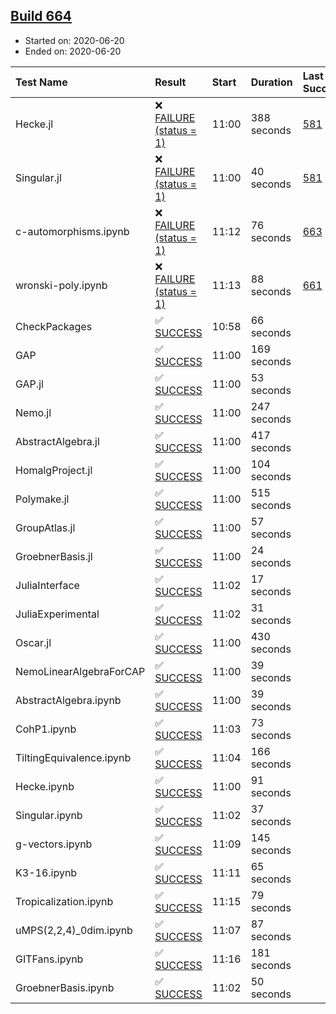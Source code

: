 ## [Build 664](https://oscarci.mathematik.uni-kl.de/job/oscar-julia-1.4/664/)

* Started on: 2020-06-20
* Ended on: 2020-06-20

| Test Name    | Result | Start | Duration | Last Success | First Failure |
|:-------------|:-------|:------|:---------|:-------------|:--------------|
| Hecke.jl | ❌ [FAILURE (status = 1)](https://oscarci.mathematik.uni-kl.de/job/oscar-julia-1.4/664/artifact/logs/build-664/Hecke.jl.log) | 11:00 | 388 seconds | [581](https://oscarci.mathematik.uni-kl.de/job/oscar-julia-1.4/581/) | [582](https://oscarci.mathematik.uni-kl.de/job/oscar-julia-1.4/582/) |
| Singular.jl | ❌ [FAILURE (status = 1)](https://oscarci.mathematik.uni-kl.de/job/oscar-julia-1.4/664/artifact/logs/build-664/Singular.jl.log) | 11:00 | 40 seconds | [581](https://oscarci.mathematik.uni-kl.de/job/oscar-julia-1.4/581/) | [582](https://oscarci.mathematik.uni-kl.de/job/oscar-julia-1.4/582/) |
| c-automorphisms.ipynb | ❌ [FAILURE (status = 1)](https://oscarci.mathematik.uni-kl.de/job/oscar-julia-1.4/664/artifact/logs/build-664/c-automorphisms.ipynb.log) | 11:12 | 76 seconds | [663](https://oscarci.mathematik.uni-kl.de/job/oscar-julia-1.4/663/) | [664](https://oscarci.mathematik.uni-kl.de/job/oscar-julia-1.4/664/) |
| wronski-poly.ipynb | ❌ [FAILURE (status = 1)](https://oscarci.mathematik.uni-kl.de/job/oscar-julia-1.4/664/artifact/logs/build-664/wronski-poly.ipynb.log) | 11:13 | 88 seconds | [661](https://oscarci.mathematik.uni-kl.de/job/oscar-julia-1.4/661/) | [662](https://oscarci.mathematik.uni-kl.de/job/oscar-julia-1.4/662/) |
| CheckPackages | ✅ [SUCCESS](https://oscarci.mathematik.uni-kl.de/job/oscar-julia-1.4/664/artifact/logs/build-664/CheckPackages.log) | 10:58 | 66 seconds |  |  |
| GAP | ✅ [SUCCESS](https://oscarci.mathematik.uni-kl.de/job/oscar-julia-1.4/664/artifact/logs/build-664/GAP.log) | 11:00 | 169 seconds |  |  |
| GAP.jl | ✅ [SUCCESS](https://oscarci.mathematik.uni-kl.de/job/oscar-julia-1.4/664/artifact/logs/build-664/GAP.jl.log) | 11:00 | 53 seconds |  |  |
| Nemo.jl | ✅ [SUCCESS](https://oscarci.mathematik.uni-kl.de/job/oscar-julia-1.4/664/artifact/logs/build-664/Nemo.jl.log) | 11:00 | 247 seconds |  |  |
| AbstractAlgebra.jl | ✅ [SUCCESS](https://oscarci.mathematik.uni-kl.de/job/oscar-julia-1.4/664/artifact/logs/build-664/AbstractAlgebra.jl.log) | 11:00 | 417 seconds |  |  |
| HomalgProject.jl | ✅ [SUCCESS](https://oscarci.mathematik.uni-kl.de/job/oscar-julia-1.4/664/artifact/logs/build-664/HomalgProject.jl.log) | 11:00 | 104 seconds |  |  |
| Polymake.jl | ✅ [SUCCESS](https://oscarci.mathematik.uni-kl.de/job/oscar-julia-1.4/664/artifact/logs/build-664/Polymake.jl.log) | 11:00 | 515 seconds |  |  |
| GroupAtlas.jl | ✅ [SUCCESS](https://oscarci.mathematik.uni-kl.de/job/oscar-julia-1.4/664/artifact/logs/build-664/GroupAtlas.jl.log) | 11:00 | 57 seconds |  |  |
| GroebnerBasis.jl | ✅ [SUCCESS](https://oscarci.mathematik.uni-kl.de/job/oscar-julia-1.4/664/artifact/logs/build-664/GroebnerBasis.jl.log) | 11:00 | 24 seconds |  |  |
| JuliaInterface | ✅ [SUCCESS](https://oscarci.mathematik.uni-kl.de/job/oscar-julia-1.4/664/artifact/logs/build-664/JuliaInterface.log) | 11:02 | 17 seconds |  |  |
| JuliaExperimental | ✅ [SUCCESS](https://oscarci.mathematik.uni-kl.de/job/oscar-julia-1.4/664/artifact/logs/build-664/JuliaExperimental.log) | 11:02 | 31 seconds |  |  |
| Oscar.jl | ✅ [SUCCESS](https://oscarci.mathematik.uni-kl.de/job/oscar-julia-1.4/664/artifact/logs/build-664/Oscar.jl.log) | 11:00 | 430 seconds |  |  |
| NemoLinearAlgebraForCAP | ✅ [SUCCESS](https://oscarci.mathematik.uni-kl.de/job/oscar-julia-1.4/664/artifact/logs/build-664/NemoLinearAlgebraForCAP.log) | 11:00 | 39 seconds |  |  |
| AbstractAlgebra.ipynb | ✅ [SUCCESS](https://oscarci.mathematik.uni-kl.de/job/oscar-julia-1.4/664/artifact/logs/build-664/AbstractAlgebra.ipynb.log) | 11:00 | 39 seconds |  |  |
| CohP1.ipynb | ✅ [SUCCESS](https://oscarci.mathematik.uni-kl.de/job/oscar-julia-1.4/664/artifact/logs/build-664/CohP1.ipynb.log) | 11:03 | 73 seconds |  |  |
| TiltingEquivalence.ipynb | ✅ [SUCCESS](https://oscarci.mathematik.uni-kl.de/job/oscar-julia-1.4/664/artifact/logs/build-664/TiltingEquivalence.ipynb.log) | 11:04 | 166 seconds |  |  |
| Hecke.ipynb | ✅ [SUCCESS](https://oscarci.mathematik.uni-kl.de/job/oscar-julia-1.4/664/artifact/logs/build-664/Hecke.ipynb.log) | 11:00 | 91 seconds |  |  |
| Singular.ipynb | ✅ [SUCCESS](https://oscarci.mathematik.uni-kl.de/job/oscar-julia-1.4/664/artifact/logs/build-664/Singular.ipynb.log) | 11:02 | 37 seconds |  |  |
| g-vectors.ipynb | ✅ [SUCCESS](https://oscarci.mathematik.uni-kl.de/job/oscar-julia-1.4/664/artifact/logs/build-664/g-vectors.ipynb.log) | 11:09 | 145 seconds |  |  |
| K3-16.ipynb | ✅ [SUCCESS](https://oscarci.mathematik.uni-kl.de/job/oscar-julia-1.4/664/artifact/logs/build-664/K3-16.ipynb.log) | 11:11 | 65 seconds |  |  |
| Tropicalization.ipynb | ✅ [SUCCESS](https://oscarci.mathematik.uni-kl.de/job/oscar-julia-1.4/664/artifact/logs/build-664/Tropicalization.ipynb.log) | 11:15 | 79 seconds |  |  |
| uMPS(2,2,4)_0dim.ipynb | ✅ [SUCCESS](https://oscarci.mathematik.uni-kl.de/job/oscar-julia-1.4/664/artifact/logs/build-664/uMPS-2-2-4-_0dim.ipynb.log) | 11:07 | 87 seconds |  |  |
| GITFans.ipynb | ✅ [SUCCESS](https://oscarci.mathematik.uni-kl.de/job/oscar-julia-1.4/664/artifact/logs/build-664/GITFans.ipynb.log) | 11:16 | 181 seconds |  |  |
| GroebnerBasis.ipynb | ✅ [SUCCESS](https://oscarci.mathematik.uni-kl.de/job/oscar-julia-1.4/664/artifact/logs/build-664/GroebnerBasis.ipynb.log) | 11:02 | 50 seconds |  |  |
